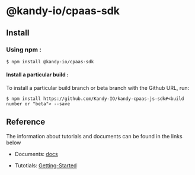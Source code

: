 # @kandy-io/cpaas-sdk

## Install

### Using npm :

`$ npm install @kandy-io/cpaas-sdk`

#### Install a particular build :

To install a particular build branch or beta branch with the Github URL, run:

`$ npm install https://github.com/Kandy-IO/kandy-cpaas-js-sdk#<build number or "beta"> --save`

## Reference

The information about tutorials and documents can be found in the links below

* Documents: [docs](https://Kandy-IO.github.io/kandy-cpaas-js-sdk/docs)

* Tutotials: [Getting-Started](/tutorials/#/Get%20Started)




